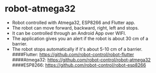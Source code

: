 # robot-atmega32
* Robot controlled with Atmega32, ESP8266 and Flutter app.
* The robot can move forward, backward, right, left and stops.
* It can be controlled through an Android App over WIFI.
* The application gives you an alert if the robot is about 30 cm of a barrier.
* The robot stops automatically if it's about 5-10 cm of a barrier.
####Flutter:
https://github.com/robot-control/robot-flutter
####Atmega32:
https://github.com/robot-control/robot-atmega32
####ESP8266:
https://github.com/robot-control/robot-esp8266
